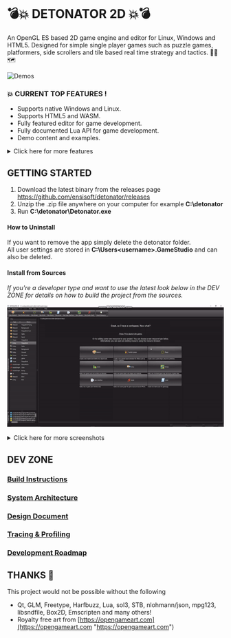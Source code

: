 💣💥 DETONATOR 2D 💥💣
===================
An OpenGL ES based 2D game engine and editor for Linux, Windows and HTML5. Designed for simple single player games such
as puzzle games, platformers, side scrollers and tile based real time strategy and tactics. 🍄🧩🗺️

![Demos](screens/demos.gif "Animated demo content GIF")

### 💥 CURRENT TOP FEATURES !

* Supports native Windows and Linux.
* Supports HTML5 and WASM.
* Fully featured editor for game development.
* Fully documented Lua API for game development.
* Demo content and examples.

<details><summary>Click here for more features</summary>

* Windows, Linux and HTML5/WASM support
* Qt5 based WYSIWYG editor
* Text rendering (vector and bitmap)
* Various primitive shapes, custom polygon shapes
* Material system with built-in materials and with custom shaders
* Particle system with projectile and linear motion
* Entity system with animation tracks
* Audio engine with approx. dozen audio elements
* Lua based scripting for entities, scenes and UIs
* Built-in Lua script editor with code formatting, API help and code completion
* Scene builder
* In game UI system
  * Animation ready through simple CSS inspired keyframe declarations
  * Styling support through JSON style files *and* material system integration
  * Virtual key support and mouse input support
  * Scripting support for integrating with the game
* Tilemap builder for tile based worlds
  * Multiple render and data layers
  * Isometric (dimetric) and axis aligned top down support
  * Combines with scene and its entities!
* Physics engine based on Box2D
* Demo content and starter content
* Game content packaging for native and HTML5/WASM (with Emscripten)
* Resource archives, export and import between projects (in zip)
* Tilemap importer, several handy dialogs for materials, fonts, colors etc.
* Several other tools such as:
  * Image packer (for packing textures manually when needed)
  * Bitmap font mapper (map glyps to characters and vice versa)
  * SVG viewer and PNG exporter
  * VCS (Git) integration for syncing project changes to Git

</details>

## GETTING STARTED

1. Download the latest binary from the releases page<br>
   https://github.com/ensisoft/detonator/releases
2. Unzip the .zip file anywhere on your computer for example <strong>C:\detonator</strong> 
4. Run <strong>C:\detonator\Detonator.exe</strong>

#### How to Uninstall
If you want to remove the app simply delete the detonator folder.<br>
All user settings are stored in <strong>C:\Users\<username>.GameStudio</strong> and can also be deleted.

#### Install from Sources
<i>
If you're a developer type and want to use the latest look below in the DEV ZONE for details
on how to build the project from the sources.</i>

![Demos](screens/editor-demo.gif "Animated demo content GIF")

<details><summary>Click here for more screenshots</summary>

![Screenshot](screens/editor-tilemap.png "Map editor")
Create tile based maps using the tile editor. The map supports multiple layers and both isometric and axis aligned perspective.
The map can then be combined with the scene and the scene based entities in order to produce the final game world.

![Screenshot](screens/editor-animation.png "Entity editor")
Create animated game play characters in the entity editor. Each entity can contain an arbitrary render tree
of nodes with various attachments for physics, rendering, text display etc. The entity system supports scriptable
animation state graph as well as animation tracks for managing animation and entity state over time.
Each entity type can then be associated with a Lua script where you can write your entity specific game play code.

![Screenshot](screens/editor-material.png "Material editor")
Create materials using the material editor by adjusting properties for the provided default material shaders or
create your own materials with custom shaders! Currently supports sprite animations, textures (including text and noise), 
gradient and color fills out of box.

![Screenshot](screens/editor-scene.png "Scene editor")
Create the game play scenes using the scene editor. The entities you create in the entity editor are available here
for placing in the scene. Viewport visualization will quickly show you how much of the game world will be seen when
the game plays.

![Screenshot](screens/editor-ui.png "UI editor")
Create the game's UI in the UI editor. The UI and the widgets can be styled using a JSON based style file and then individual widgets
can have their style properties fine-tuned in the editor. The style system integrates with the editor's material system too!

![Screenshot](screens/editor-audio.png "Audio graph editor")
Create audio graphs using the audio editor. Each audio graph can have a number of elements added to it. The graph then
specifies the flow of audio PCM data from source elements to processing elements to finally to the graph output. 
Currently, supported audio backends are Waveout on Windows, Pulseaudio on Linux and OpenAL on HTML5/WASM. 
Supported formats are wav, mp3, ogg and flac.

![Screenshot](screens/editor-script.png "Script editor")
Use the built-in code editor to write the Lua scripts for the entities, scenes, game or UI. The editor has a built-in
help system for accessing the engine side Lua API documentation as well as automatic Lua code formatting, linting and
a code completion system! 

![Screenshot](screens/editor-particle.png "Particle editor")
Create different types of particle effects in the particle editor by conveniently adjusting several sliders 
and knobs that control the particle effect. 

</details>

## DEV ZONE
### [Build Instructions](BUILDING.md)
### [System Architecture](ARCHITECTURE.md)
### [Design Document](DESIGN.md)
### [Tracing & Profiling](PROFILING.md)
### [Development Roadmap](ROADMAP.md)

## THANKS 🙏

This project would not be possible without the following 
* Qt, GLM, Freetype, Harfbuzz, Lua, sol3, STB, nlohmann/json, mpg123, libsndfile, Box2D, Emscripten and many others!
* Royalty free art from [https://opengameart.com](https://opengameart.com "https://opengameart.com")